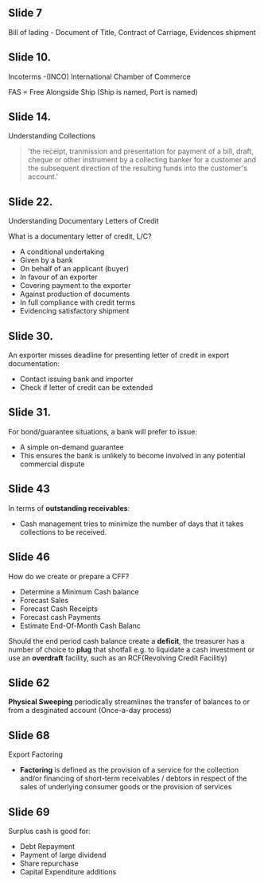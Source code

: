 ## Slide 7

Bill of lading - Document of Title, Contract of Carriage, Evidences shipment

## Slide 10.

Incoterms -(INCO) International Chamber of Commerce

FAS = Free Alongside Ship
(Ship is named, Port is named)

## Slide 14.

Understanding Collections
> 'the receipt, tranmission and presentation for payment of a bill, draft, cheque or other instrument by a collecting banker for a customer and the subsequent direction of the resulting funds into the customer's account.'

## Slide 22.

Understanding Documentary Letters of Credit

What is a documentary letter of credit, L/C?

* A conditional undertaking
* Given by a bank
* On behalf of an applicant (buyer)
* In favour of an exporter
* Covering payment to the exporter
* Against production of documents
* In full compliance with credit terms
* Evidencing satisfactory shipment

## Slide 30.

An exporter misses deadline for presenting letter of credit in export documentation:
 
 * Contact issuing bank and importer
 * Check if letter of credit can be extended

## Slide 31.

For bond/guarantee situations, a bank will prefer to issue:
* A simple on-demand guarantee
* This ensures the bank is unlikely to become involved in any potential commercial dispute

## Slide 43

In terms of **outstanding receivables**:

* Cash management tries to minimize the number of days that it takes collections to be received.

## Slide 46

How do we create or prepare a CFF?
* Determine a Minimum Cash balance
* Forecast Sales
* Forecast Cash Receipts
* Forecast cash Payments
* Estimate End-Of-Month Cash Balanc

Should the end period cash balance create a **deficit**, the treasurer has a number of choice to **plug** that shotfall e.g. to liquidate a cash investment or use an **overdraft** facility, such as an RCF(Revolving Credit Facilitiy)

## Slide 62

**Physical Sweeping** periodically streamlines the transfer of balances to or from a desginated account (Once-a-day process)

## Slide 68

Export Factoring

* **Factoring** is defined as the provision of a service for the collection and/or financing of short-term receivables / debtors in respect of the sales of underlying consumer goods or the provision of services

## Slide 69

Surplus cash is good for:

* Debt Repayment
* Payment of large dividend
* Share repurchase
* Capital Expenditure additions